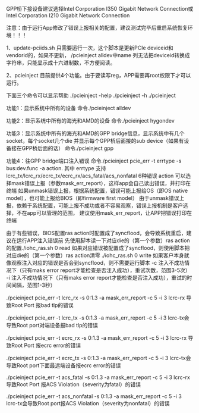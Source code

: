 GPP桥下接设备建议选择Intel Corporation I350 Gigabit Network Connection或
Intel Corporation I210 Gigabit Network Connection

注意：由于运行App修改了错误上报相关的配置，建议测试完毕后重启系统恢复环境！！！

1、update-pciids.sh 只需要运行一次，这个脚本是更新PCIe deviceid和vendorid的，如果不更新，
/pcieinject alldev中name 列无法把deviceid转换成字符串，只能显示成十六进制数，不方便阅读。

2、pcieinject 目前提供4个功能。由于要读写reg，APP需要再root权限下才可以运行。

下面三个命令可以显示帮助
./pcieinject -help
./pcieinject -h
./pcieinject

功能1：显示系统中所有的设备
命令./pcieinject alldev

功能2：显示系统中所有的海光和AMD的设备
命令./pcieinject hygondev

功能3：显示系统中所有的海光和AMD的GPP bridge信息，显示系统中有几个socket，每个socket几个die
并显示每个GPP桥后面接的sub device（如果有设备接在GPP桥后面的话）
命令./pcieinject gpp

功能4：往GPP bridge端口注入错误
命令./pcieinject pcie_err -t errtype -s bus:dev.func -a action.
其中 errtype 支持lcrc_tx/lcrc_rx/ecrc_tx/ecrc_rx/acs_fatal/acs_nonfatal 6种错误
action 可以选择mask错误上报（参数mask_err_report），这样app会自己读出错误，并打印在终端
如果unmask错误上报，根据系统配置，错误可能上报给OS（即OS native model），也可能上报给BIOS（即firmware first model）
由于unmask错误上报，依赖于系统配置，可能上报不成功或者不容易观察，错误上报机制是客户选择，不在app可以管理的范围，
建议使用mask_err_report，让APP把错误打印在终端

由于有些错误，BIOS配置ras action时配置成了syncflood，会导致系统重启，建议在运行APP注入错误前
先使用脚本读一下对应die的（第一个参数）ras action的配置./iohc_ras.sh 0 read
如果对应错误被配置成了syncflood，则使用脚本把对应die的（第一个参数）ras action清零 ./iohc_ras.sh 0 write
如果客户本身就像观察注入对应的错误是否会到syncflood，则不需要运行脚本
-c 注入不成功情况下（只有maks error report才能检查是否注入成功），重试次数，范围3-5次）
-i 注入不成功情况下（只有maks error report才能检查是否注入成功），重试的时间间隔，范围1-3秒）

./pcieinject pcie_err -t lcrc_rx -s 0:1.3 -a mask_err_report -c 5 -i 3
lcrc-rx 导致Root Port 报bad tlp的错误

./pcieinject pcie_err -t lcrc_tx -s 0:1.3 -a mask_err_report -c 5 -i 3
lcrc-tx会导致Root port对端设备报bad tlp的错误

./pcieinject pcie_err -t ecrc_rx -s 0:1.3 -a mask_err_report -c 5 -i 3
lcrc-rx 导致Root Port 报ecrc error的错误

./pcieinject pcie_err -t ecrc_tx -s 0:1.3 -a mask_err_report -c 5 -i 3
lcrc-tx会导致Root port下面最远端设备报ecrc error的错误

./pcieinject pcie_err -t acs_fatal -s 0:1.3 -a mask_err_report -c 5 -i 3
lcrc-rx 导致Root Port 报ACS Violation（severity为fatal）的错误

./pcieinject pcie_err -t acs_nonfatal -s 0:1.3 -a mask_err_report -c 5 -i 3
lcrc-tx会导致Root port报ACS Violation（severity为nonfatal）的错误